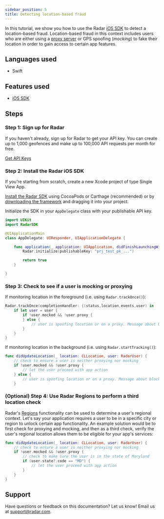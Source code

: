 ```yaml
---
sidebar_position: 5
title: Detecting location-based fraud
---
```


In this tutorial, we show you how to use the Radar [iOS SDK](/sdk) to detect a location-based fraud. Location-based fraud in this context includes users who are either using a [proxy server](https://en.wikipedia.org/wiki/Proxy_server) or GPS spoofing (*mocking*) to fake their location in order to gain access to certain app features.

## Languages used

- Swift

## Features used

- [iOS SDK](/sdk/ios)

## Steps

### Step 1: Sign up for Radar

If you haven't already, sign up for Radar to get your API key. You can create up to 1,000 geofences and make up to 100,000 API requests per month for free.

<a className="btn btn-large btn-primary" href="https://radar.com/signup">Get API Keys</a>

### Step 2: Install the Radar iOS SDK

If you're starting from scratch, create a new Xcode project of type Single View App.

[Install the Radar SDK](/sdk) using CocoaPods or Carthage (recommended) or by [downloading the framework](https://github.com/radarlabs/radar-sdk-ios/releases) and dragging it into your project.

Initialize the SDK in your `AppDelegate` class with your publishable API key.

```swift
import UIKit
import RadarSDK

@UIApplicationMain
class AppDelegate: UIResponder, UIApplicationDelegate {

    func application(_ application: UIApplication, didFinishLaunchingWithOptions launchOptions: [UIApplication.LaunchOptionsKey: Any]?) -> Bool {
        Radar.initialize(publishableKey: "prj_test_pk_...")

        return true
    }

}
```

### Step 3: Check to see if a user is mocking or proxying

If monitoring location in the foreground (i.e. using `Radar.trackOnce()`):

```swift
Radar.trackOnce(completionHandler: {(status,location,events,user) in
    if let user = user {
        if !user.mocked && !user.proxy {
        } else {
            // user is spoofing location or on a proxy. Message about block.
        }
    }   
}
```

If monitoring location in the background (i.e. using `Radar.startTracking()`): 

```swift
func didUpdateLocation(_ location: CLLocation, user: RadarUser) {
    // check to ensure a user is neither proxying nor mocking
    if !user.mocked && !user.proxy {
        // let the user proceed with app action
    } else {
        // user is spoofing location or on a proxy. Message about block.
    }
```

### (Optional) Step 4: Use Radar Regions to perform a third location check

 Radar's [Regions](/regions) functionality can be used to determine a user's regional context. Let's say your application requires a user to be in a specific city or region to unlock certain app functionality. An example solution would be to first check for proxying and mocking, and then as a third check, verify the user's regional location allows them to be eligible for your app's services:

```swift
func didUpdateLocation(_ location: CLLocation, user: RadarUser) {
    // check to ensure a user is neither proxying nor mocking
    if !user.mocked && !user.proxy {
        // check to make sure the user is in the state of Maryland
        if (user.state?.code == "MD") {
            // let the user proceed with app action
        }
    }
}
```

## Support

Have questions or feedback on this documentation? Let us know! Email us at [support@radar.com](mailto:support@radar.com).
